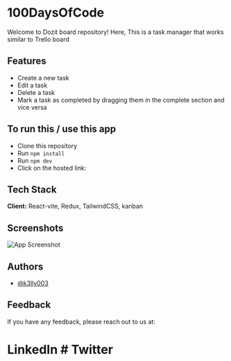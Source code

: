 # 100DaysOfCode
Welcome to Dozit board repository! Here, This is a task manager that works similar to Trello board

## Features
- Create a new task
- Edit a task
- Delete a task
- Mark a task as completed by dragging them in the complete section and vice versa

## To run this / use this app
- Clone this repository
- Run `npm install`
- Run `npm dev`
- Click on the hosted link:

## Tech Stack

**Client:** React-vite, Redux, TailwindCSS, kanban

## Screenshots

![App Screenshot](https://github.com/k3lly003)


## Authors

- [@k3lly003](https://github.com/k3lly003)


## Feedback

If you have any feedback, please reach out to us at:
# LinkedIn  # Twitter